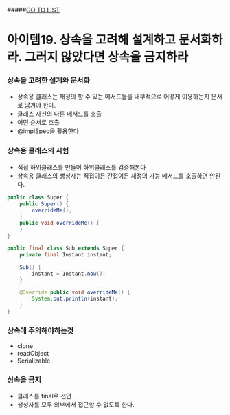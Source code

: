 #####[GO TO LIST](../README.md)

# 아이템19. 상속을 고려해 설계하고 문서화하라. 그러지 않았다면 상속을 금지하라

### 상속을 고려한 설계와 문서화
- 상속용 클래스는 재정의 할 수 있는 메서드들을 내부적으로 어떻게 이용하는지 문서로 남겨야 한다.
- 클래스 자신의 다른 메서드를 호출
- 어떤 순서로 호출
- @implSpec을 활용한다

### 상속용 클래스의 시험
- 직접 하위클래스를 만들어 하위클래스를 검증해본다
- 상속용 클래스의 생성자는 직접이든 간접이든 재정의 가능 메서드를 호출하면 안된다.
```java
public class Super {
    public Super() { 
        overrideMe();                
    }                
    public void overrideMe() {
    }                                                
}
```
```java
public final class Sub extends Super {
    private final Instant instant;

    Sub() {
        instant = Instant.now();            
    }

    @Override public void overrideMe() {
        System.out.println(instant);
    }
}
```

### 상속에 주의해야하는것
- clone
- readObject
- Serializable

### 상속을 금지
- 클래스를 final로 선언
- 생성자를 모두 외부에서 접근할 수 없도록 한다.

